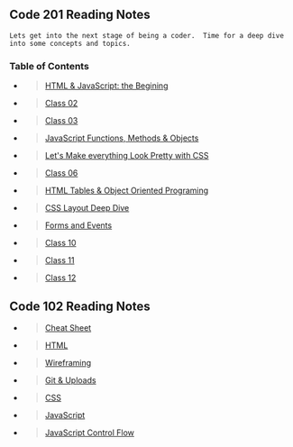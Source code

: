 ## Code 201 Reading Notes

    Lets get into the next stage of being a coder.  Time for a deep dive into some concepts and topics.  

### Table of Contents

- > [HTML & JavaScript: the Begining](readingnotes201/class-01.md)

- > [Class 02](readingnotes201/class-02.md)

- > [Class 03](readingnotes201/class-03.md)

- > [JavaScript Functions, Methods & Objects](readingnotes201/class-04.md)

- > [Let's Make everything Look Pretty with CSS](readingnotes201/class-05.md)

- > [Class 06](readingnotes201/class-06.md)

- > [HTML Tables & Object Oriented Programing](readingnotes201/class-07.md)

- > [CSS Layout Deep Dive](readingnotes201/class-08.md)

- > [Forms and Events](readindnotes201/class-09.md)

- > [Class 10](readingnotes201/class-06.md)

- > [Class 11](readingnotes201/class-06.md)

- > [Class 12](readingnotes201/class-06.md)

## Code 102 Reading Notes

- > [Cheat Sheet](readingnotes102/cheat-sheet.md)

- > [HTML](readingnotes102/html-reading.md)

- > [Wireframing](readingnotes102/wireframe-reading-notes.md)

- > [Git & Uploads](readingnotes102/git-uploads.md)

- > [CSS](readingnotes102/css-reading.md)

- > [JavaScript](readingnotes102/JavaScript-reading.md)

- > [JavaScript Control Flow](readingnotes102/JavaScript-Control-Flow.md)
